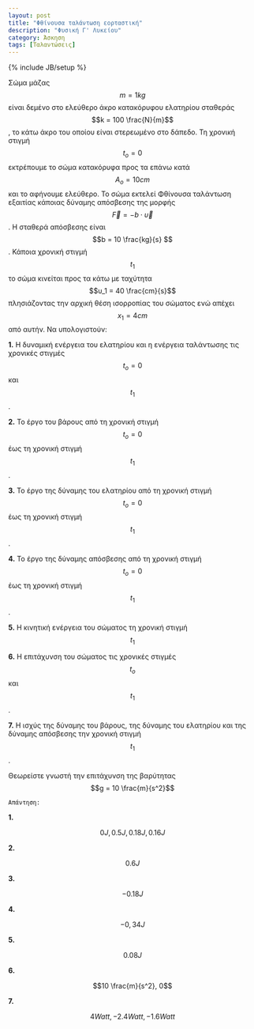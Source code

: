 ```yaml
---
layout: post
title: "Φθίνουσα ταλάντωση εορταστική"
description: "Φυσική Γ' Λυκείου"
category: Άσκηση
tags: [Ταλαντώσεις]
---
```

{% include JB/setup %}

Σώμα μάζας $$m = 1kg$$ είναι δεμένο στο ελεύθερο άκρο κατακόρυφου ελατηρίου σταθεράς $$k = 100 \frac{N}{m}$$, το κάτω άκρο του οποίου είναι στερεωμένο στο δάπεδο.
Τη χρονική στιγμή $$t_o=0$$ εκτρέπουμε το σώμα κατακόρυφα προς τα επάνω κατά $$Α_ο = 10cm$$ και το αφήνουμε ελεύθερο. Το σώμα εκτελεί Φθίνουσα ταλάντωση εξαιτίας κάποιας δύναμης απόσβεσης 
της μορφής $$\vec{F} = -b \cdot \vec{υ}$$. Η σταθερά απόσβεσης είναι $$b = 10 \frac{kg}{s} $$. Κάποια χρονική στιγμή $$t_1$$
το σώμα κινείται προς τα κάτω με ταχύτητα $$υ_1 = 40 \frac{cm}{s}$$ πλησιάζοντας την αρχική θέση ισορροπίας του σώματος
ενώ απέχει $$x_1 = 4 cm$$ από αυτήν.
Να υπολογιστούν:

**1.** Η δυναμική ενέργεια του ελατηρίου και η ενέργεια ταλάντωσης τις χρονικές στιγμές $$t_o = 0$$ και $$t_1$$.

**2.** Το έργο του βάρους από τη χρονική στιγμή $$t_o = 0$$ έως τη χρονική στιγμή $$t_1$$.

**3.** Το έργο της δύναμης του ελατηρίου από τη χρονική στιγμή $$t_o = 0$$ έως τη χρονική στιγμή $$t_1$$.

**4.** Το έργο της δύναμης απόσβεσης από τη χρονική στιγμή $$t_o = 0$$ έως τη χρονική στιγμή $$t_1$$.

**5.** Η κινητική ενέργεια του σώματος τη χρονική στιγμή $$t_1$$

**6.** Η επιτάχυνση του σώματος τις χρονικές στιγμές $$t_o$$ και $$t_1$$.

**7.** Η ισχύς της δύναμης του βάρους, της δύναμης του ελατηρίου και της δύναμης απόσβεσης την χρονική στιγμή $$t_1$$.

Θεωρείστε γνωστή την επιτάχυνση της βαρύτητας $$g = 10 \frac{m}{s^2}$$


`Απάντηση:`

**1.**

$$0J, 0.5J, 0.18J, 0.16J$$

**2.**

$$0.6J$$ 

**3.**

$$-0.18J$$

**4.**

$$-0,34J$$

**5.**

$$0.08J$$

**6.**

$$10 \frac{m}{s^2}, 0$$

**7.**

$$4 Watt, -2.4 Watt, -1.6 Watt$$

